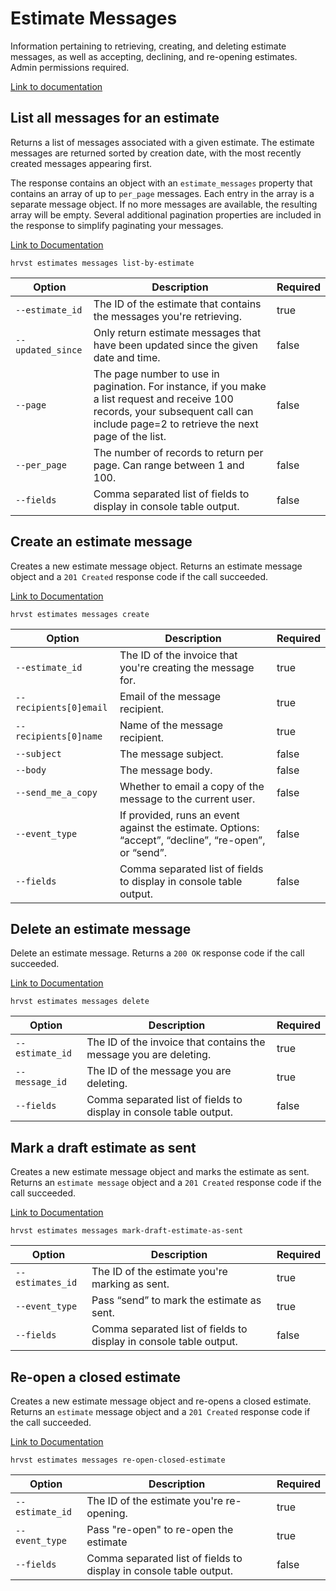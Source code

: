 # Estimate Messages

Information pertaining to retrieving, creating, and deleting estimate messages, as well as accepting, declining, and re-opening estimates. Admin permissions required.

[Link to documentation](https://help.getharvest.com/api-v2/estimates-api/estimates/estimate-messages/)

## List all messages for an estimate

Returns a list of messages associated with a given estimate. The estimate messages are returned sorted by creation date, with the most recently created messages appearing first.

The response contains an object with an `estimate_messages` property that contains an array of up to `per_page` messages. Each entry in the array is a separate message object. If no more messages are available, the resulting array will be empty. Several additional pagination properties are included in the response to simplify paginating your messages.

[Link to Documentation](https://help.getharvest.com/api-v2/estimates-api/estimates/estimate-messages/#list-all-messages-for-an-estimate)

```
hrvst estimates messages list-by-estimate
```

| Option            | Description                                                                                                                                                                            | Required |
| ----------------- | -------------------------------------------------------------------------------------------------------------------------------------------------------------------------------------- | -------- |
| `--estimate_id`   | The ID of the estimate that contains the messages you're retrieving.                                                                                                                   | true     |
| `--updated_since` | Only return estimate messages that have been updated since the given date and time.                                                                                                    | false    |
| `--page`          | The page number to use in pagination. For instance, if you make a list request and receive 100 records, your subsequent call can include page=2 to retrieve the next page of the list. | false    |
| `--per_page`      | The number of records to return per page. Can range between 1 and 100.                                                                                                                 | false    |
| `--fields`        | Comma separated list of fields to display in console table output.                                                                                                                     | false    |

## Create an estimate message

Creates a new estimate message object. Returns an estimate message object and a `201 Created` response code if the call succeeded.

[Link to Documentation](https://help.getharvest.com/api-v2/estimates-api/estimates/estimate-messages/#create-an-estimate-message)

```
hrvst estimates messages create
```

| Option                 | Description                                                                                          | Required |
| ---------------------- | ---------------------------------------------------------------------------------------------------- | -------- |
| `--estimate_id`        | The ID of the invoice that you're creating the message for.                                          | true     |
| `--recipients[0]email` | Email of the message recipient.                                                                      | true     |
| `--recipients[0]name`  | Name of the message recipient.                                                                       | true     |
| `--subject`            | The message subject.                                                                                 | false    |
| `--body`               | The message body.                                                                                    | false    |
| `--send_me_a_copy`     | Whether to email a copy of the message to the current user.                                          | false    |
| `--event_type`         | If provided, runs an event against the estimate. Options: “accept”, “decline”, “re-open”, or “send”. | false    |
| `--fields`             | Comma separated list of fields to display in console table output.                                   | false    |

## Delete an estimate message

Delete an estimate message. Returns a `200 OK` response code if the call succeeded.

[Link to Documentation](https://help.getharvest.com/api-v2/estimates-api/estimates/estimate-messages/#delete-an-estimate-message)

```
hrvst estimates messages delete
```

| Option          | Description                                                        | Required |
| --------------- | ------------------------------------------------------------------ | -------- |
| `--estimate_id` | The ID of the invoice that contains the message you are deleting.  | true     |
| `--message_id`  | The ID of the message you are deleting.                            | true     |
| `--fields`      | Comma separated list of fields to display in console table output. | false    |

## Mark a draft estimate as sent

Creates a new estimate message object and marks the estimate as sent. Returns an `estimate message` object and a `201 Created` response code if the call succeeded.

[Link to Documentation](https://help.getharvest.com/api-v2/estimates-api/estimates/estimate-messages/#mark-a-draft-estimate-as-sent)

```
hrvst estimates messages mark-draft-estimate-as-sent
```

| Option           | Description                                                        | Required |
| ---------------- | ------------------------------------------------------------------ | -------- |
| `--estimates_id` | The ID of the estimate you're marking as sent.                     | true     |
| `--event_type`   | Pass “send” to mark the estimate as sent.                          | true     |
| `--fields`       | Comma separated list of fields to display in console table output. | false    |

## Re-open a closed estimate

Creates a new estimate message object and re-opens a closed estimate. Returns an `estimate` message object and a `201 Created` response code if the call succeeded.

[Link to Documentation](https://help.getharvest.com/api-v2/estimates-api/estimates/estimate-messages/#re-open-a-closed-estimate)

```
hrvst estimates messages re-open-closed-estimate
```

| Option          | Description                                                        | Required |
| --------------- | ------------------------------------------------------------------ | -------- |
| `--estimate_id` | The ID of the estimate you're re-opening.                          | true     |
| `--event_type`  | Pass "re-open" to re-open the estimate                             | true     |
| `--fields`      | Comma separated list of fields to display in console table output. | false    |
